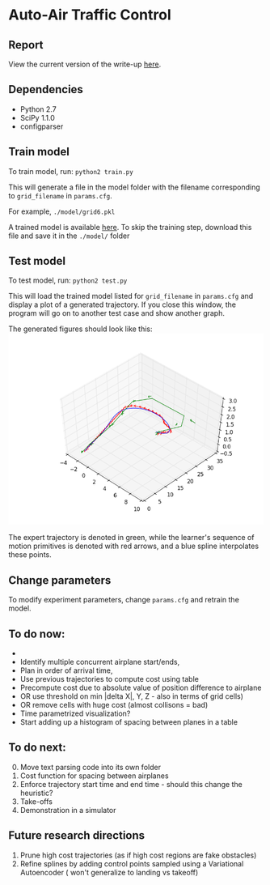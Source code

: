 # Auto-Air Traffic Control

## Report
View the current version of the write-up [here](https://www.overleaf.com/read/fkygphjtxkwf).

## Dependencies

- Python 2.7
- SciPy 1.1.0
- configparser

## Train model
To train model, run:
`python2 train.py`

This will generate a file in the model folder with the filename corresponding to `grid_filename` in `params.cfg`.
 
For example, `./model/grid6.pkl`

A trained model is available [here](https://drive.google.com/file/d/1h_70HkkdZEDTbHe6POHzZ2r5qNOPPPR5/view?usp=sharing).
To skip the training step, download this file and save it in the `./model/` folder

## Test model
To test model, run:
`python2 test.py`

This will load the trained model listed for `grid_filename` in `params.cfg` and display a plot of a generated trajectory. 
If you close this window, the program will go on to another test case and show another graph. 

The generated figures should look like this:
![alt text](https://github.com/katetolstaya/flight_data/blob/master/traj.png "Expert and learned trajectory")

The expert trajectory is denoted in green, while the learner's sequence of motion primitives is denoted with red arrows, and a blue spline interpolates these points. 


## Change parameters
To modify experiment parameters, change `params.cfg` and retrain the model.

## To do now:
- 
- Identify multiple concurrent airplane start/ends, 
- Plan in order of arrival time, 
- Use previous trajectories to compute cost using table
- Precompute cost due to absolute value of position difference to airplane 
- OR use threshold on min |delta X|, Y, Z - also in terms of grid cells)
- OR remove cells with huge cost (almost collisons = bad)
- Time parametrized visualization?
- Start adding up a histogram of spacing between planes in a table

## To do next:
0) Move text parsing code into its own folder
1) Cost function for spacing between airplanes
2) Enforce trajectory start time and end time - should this change the heuristic?
3) Take-offs
4) Demonstration in a simulator

## Future research directions

1) Prune high cost trajectories (as if high cost regions are fake obstacles)
3) Refine splines by adding control points sampled using a Variational Autoencoder ( won't generalize to landing vs takeoff)
